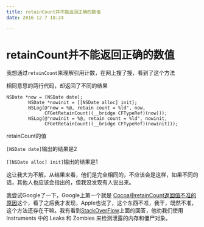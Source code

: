 ```yaml
---
title: retainCount并不能返回正确的数值
date: 2016-12-7 18:24

---
```




# retainCount并不能返回正确的数值

我想通过`retainCount`来理解引用计数，在网上搜了搜，看到了这个方法

相同意思的两行代码，却返回了不同的结果

```objc
NSDate *now = [NSDate date];
        NSDate *nowinit = [[NSDate alloc] init];
        NSLog(@"now = %@, retain count = %ld", now,
              CFGetRetainCount((__bridge CFTypeRef)(now)));
        NSLog(@"nowinit = %@, retain count = %ld", nowinit,
              CFGetRetainCount((__bridge CFTypeRef)(nowinit)));

```

retainCount的值

`[NSDate date]`输出的结果是2

`[[NSDate alloc] init]`输出的结果是1

这让我大为不解，从结果来看，他们是完全相同的，不应该会是这样，如果不同的话，其他人也应该会指出的，但我没发现有人说出来。

我尝试Google了一下，Google上第一个就是 [Cocoa中retainCount返回值不准的原因](http://blog.csdn.net/wzzvictory/article/details/9626017)这个，看了之后我才发现，Apple也说了，这个东西不准，我干，既然不准，这个方法还存在干嘛。我有看到[StackOverFlow](http://stackoverflow.com/questions/4636146/when-to-use-retaincount)上面的回答，他劝我们使用 Instruments 中的 Leaks 和 Zombies 来检测泄露的内存和僵尸对象。
